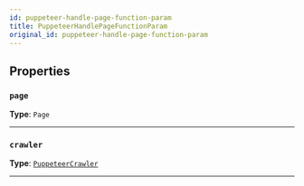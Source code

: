 ```yaml
---
id: puppeteer-handle-page-function-param
title: PuppeteerHandlePageFunctionParam
original_id: puppeteer-handle-page-function-param
---
```


<a name="puppeteerhandlepagefunctionparam"></a>

## Properties

### `page`

**Type**: `Page`

---

### `crawler`

**Type**: [`PuppeteerCrawler`](../api/puppeteer-crawler)

---
